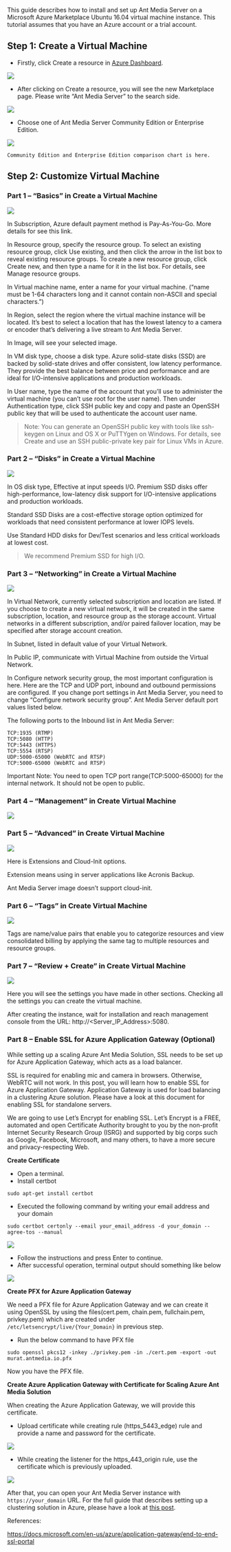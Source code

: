 This guide describes how to install and set up Ant Media Server on a Microsoft Azure Marketplace Ubuntu 16.04 virtual machine instance. This tutorial assumes that you have an Azure account or a trial account.

## Step 1: Create a Virtual Machine

* Firstly, click Create a resource in [Azure Dashboard](https://portal.azure.com/).

![](images/azure1.png)

* After clicking on Create a resource, you will see the new Marketplace page. Please write “Ant Media Server” to the search side.

![](images/azure2.png)

* Choose one of Ant Media Server Community Edition or Enterprise Edition.

![](images/azure3.png)

`Community Edition and Enterprise Edition comparison chart is here.`

## Step 2: Customize Virtual Machine
### Part 1 – “Basics” in Create a Virtual Machine


![](images/azure4.png)

In Subscription, Azure default payment method is Pay-As-You-Go. More details for see this link.

In Resource group, specify the resource group. To select an existing resource group, click Use existing, and then click the arrow in the list box to reveal existing resource groups. To create a new resource group, click Create new, and then type a name for it in the list box. For details, see Manage resource groups.

In Virtual machine name, enter a name for your virtual machine. (“name must be 1-64 characters long and it cannot contain non-ASCII and special characters.”)

In Region, select the region where the virtual machine instance will be located. It’s best to select a location that has the lowest latency to a camera or encoder that’s delivering a live stream to Ant Media Server.

In Image, will see your selected image.

In VM disk type, choose a disk type. Azure solid-state disks (SSD) are backed by solid-state drives and offer consistent, low latency performance. They provide the best balance between price and performance and are ideal for I/O-intensive applications and production workloads.

In User name, type the name of the account that you’ll use to administer the virtual machine (you can’t use root for the user name). Then under Authentication type, click SSH public key and copy and paste an OpenSSH public key that will be used to authenticate the account user name.

> Note: You can generate an OpenSSH public key with tools like ssh-keygen on Linux and OS X or PuTTYgen on Windows. For details, see Create and use an SSH public-private key pair for Linux VMs in Azure.

### Part 2 – “Disks” in Create a Virtual Machine

![](images/azure5.png)

In OS disk type, Effective at input speeds I/O. Premium SSD disks offer high-performance, low-latency disk support for I/O-intensive applications and production workloads.

Standard SSD Disks are a cost-effective storage option optimized for workloads that need consistent performance at lower IOPS levels.

Use Standard HDD disks for Dev/Test scenarios and less critical workloads at lowest cost.

> We recommend Premium SSD for high I/O.

### Part 3 – “Networking” in Create a Virtual Machine

![](images/azure6.png)

In Virtual Network, currently selected subscription and location are listed. If you choose to create a new virtual network, it will be created in the same subscription, location, and resource group as the storage account. Virtual networks in a different subscription, and/or paired failover location, may be specified after storage account creation.

In Subnet, listed in default value of your Virtual Network.

In Public IP, communicate with Virtual Machine from outside the Virtual Network.

In Configure network security group, the most important configuration is here. Here are the TCP and UDP port, inbound and outbound permissions are configured. If you change port settings in Ant Media Server, you need to change “Configure network security group”. Ant Media Server default port values listed below.

The following ports to the Inbound list in Ant Media Server:
```
TCP:1935 (RTMP)
TCP:5080 (HTTP)
TCP:5443 (HTTPS)
TCP:5554 (RTSP)
UDP:5000-65000 (WebRTC and RTSP)
TCP:5000-65000 (WebRTC and RTSP)
```

Important Note: You need to open TCP port range(TCP:5000-65000) for the internal network. It should not be open to public.

### Part 4 – “Management” in Create Virtual Machine

![](images/azure7.png)

### Part 5 – “Advanced” in Create Virtual Machine

![](images/azure8.png)

Here is Extensions and Cloud-Init options.

Extension means using in server applications like Acronis Backup.

Ant Media Server image doesn’t support cloud-init.

### Part 6 – “Tags” in Create Virtual Machine

![](images/azure9.png)

Tags are name/value pairs that enable you to categorize resources and view consolidated billing by applying the same tag to multiple resources and resource groups.

### Part 7 – “Review + Create” in Create Virtual Machine

![](images/azure10.png)

Here you will see the settings you have made in other sections. Checking all the settings you can create the virtual machine.

After creating the instance, wait for installation and reach management console from the URL: http://<Server_IP_Address>:5080.


### Part 8 – Enable SSL for Azure Application Gateway (Optional)

While setting up a scaling Azure Ant Media Solution, SSL needs to be set up for Azure Application Gateway, which acts as a load balancer.

SSL is required for enabling mic and camera in browsers. Otherwise, WebRTC will not work. In this post, you will learn how to enable SSL for Azure Application Gateway. Application Gateway is used for load balancing in a clustering Azure solution. Please have a look at this document for enabling SSL for standalone servers.

We are going to use Let’s Encrypt for enabling SSL. Let’s Encrypt is a FREE, automated and open Certificate Authority brought to you by the non-profit Internet Security Research Group (ISRG) and supported by big corps such as Google, Facebook, Microsoft, and many others, to have a more secure and privacy-respecting Web.

**Create Certificate**

* Open a terminal.
* Install certbot

`sudo apt-get install certbot`

* Executed the following command by writing your email address and your domain

`sudo certbot certonly --email your_email_address -d your_domain --agree-tos --manual`

![](https://antmedia.io/wp-content/uploads/2019/12/Screen-Shot-2019-12-12-at-01.11.40-768x364.png)

* Follow the instructions and press Enter to continue.
* After successful operation, terminal output should something like below

![](https://antmedia.io/wp-content/uploads/2019/12/Screen-Shot-2019-12-12-at-01.10.51-768x342.png)

**Create PFX for Azure Application Gateway**

We need a PFX file for Azure Application Gateway and we can create it using OpenSSL by using
the files(cert.pem, chain.pem, fullchain.pem, privkey.pem) which are created under `/etc/letsencrypt/live/{Your_Domain}` in previous step.

* Run the below command to have PFX file

`sudo openssl pkcs12 -inkey ./privkey.pem -in ./cert.pem -export -out murat.antmedia.io.pfx`

Now you have the PFX file.

**Create Azure Application Gateway with Certificate for Scaling Azure Ant Media Solution**

When creating the Azure Application Gateway, we will provide this certificate.

* Upload certificate while creating rule (https_5443_edge) rule and provide a name and password for the certificate.

![](https://antmedia.io/wp-content/uploads/2019/12/Screen-Shot-2019-12-12-at-00.34.40-600x587.png)

* While creating the listener for the https_443_origin rule, use the certificate which is previously uploaded.

![](https://antmedia.io/wp-content/uploads/2019/12/Screen-Shot-2019-12-12-at-00.35.12-600x624.png)

After that, you can open your Ant Media Server instance with `https://your_domain` URL. For the full guide that describes setting up a clustering solution in Azure, please have a look at [this post](https://antmedia.io/how-to-setup-ant-media-server-clustering-on-azure).

References:

https://docs.microsoft.com/en-us/azure/application-gateway/end-to-end-ssl-portal